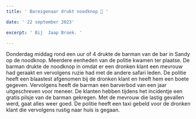 ```yaml
---
title: ' Bareigenaar drukt noodknop 🛑 '

date: ' 22 september 2023' 

excerpt: ' Bij  Jaap Broek. '

---
```


Donderdag middag rond een uur of 4 drukte de barman van de bar in Sandy op de noodknop. Meerdere eenheden van de politie kwamen ter plaatse. De barman drukte de noodknop in omdat er een dronken klant een mevrouw had geraakt en vervolgens ruzie had met de andere safari leden. De politie heeft een blaastest afgenomen bij de dronken klant en heeft hem een boete gegeven. Vervolgens heeft de barman een barverbod van een jaar uitgeschreven voor meneer.
De klanten hebben tijdens het incidentje een gratis pilsje van de barman gekregen. Met de mevrouw die lastig gevallen werd, gaat alles weer goed. De politie heeft een taxi gebeld voor de dronken klant die vervolgens rustig naar huis is gegaan.